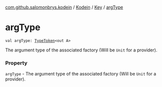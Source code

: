 [com.github.salomonbrys.kodein](../../index.md) / [Kodein](../index.md) / [Key](index.md) / [argType](.)

# argType

`val argType: `[`TypeToken`](../../-type-token/index.md)`<out A>`

The argument type of the associated factory (Will be `Unit` for a provider).

### Property

`argType` - The argument type of the associated factory (Will be `Unit` for a provider).